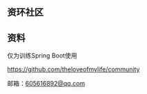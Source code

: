 ## 资环社区

## 资料
仅为训练Spring Boot使用

https://github.com/theloveofmylife/community

邮箱：605616892@qq.com
